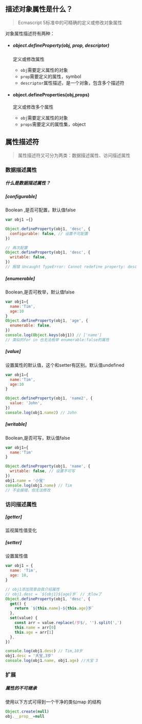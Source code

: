 ## 描述对象属性是什么？

> Ecmascript 5标准中的可精确的定义或修改对象属性

对象属性描述符有两种：

- ##### object.defineProperty(obj, prop, descriptor)

  定义或修改属性

  - `obj`需要定义属性的对象
  - `prop`需要定义的属性，symbol
  - `descriptor`属性描述，是一个对象，包含多个描述符

- #### object.defineProperties(obj,props)

  定义或修改多个属性

  - `obj`需要定义属性的对象
  - `props`需要定义的属性集，object



## 属性描述符

> 属性描述符又可分为两类：数据描述属性、访问描述属性

### 数据描述属性

##### 什么是数据描述属性？



##### [configurable]

Boolean ,是否可配置，默认值false

``` javascript
var obj1 ={}

Object.defineProperty(obj1, 'desc', {
  configurable: false, // 设置不可配置
})

// 再次配置
Object.defineProperty(obj1, 'desc', {
  writable: false,
})
// 报错 Uncaught TypeError: Cannot redefine property: desc
```

##### [enumerable]

Boolean,是否可枚举，默认值false

``` javascript
var obj1={
  name:'Tim',
  age:10
}
Object.defineProperty(obj1, 'age', {
  enumerable: false,
})
console.log(Object.keys(obj1)) // ['name']
// 类似的for in 也无法枚举 enumerable:false的属性
```

##### [value]

设置属性的默认值，这个和setter有区别。默认值undefined

``` javascript
var obj1={
  name:'Tim',
  age:10
}

Object.defineProperty(obj1, 'name2', {
  value: 'John',
})
console.log(obj1.name2) // John
```

##### [writable] 

Boolean,是否可写，默认值false

``` javascript
var obj1={
  name:'Tim'
}

Object.defineProperty(obj1, 'name', {
  writable: false, // 设置不可写
})
obj1.name = '小宝'
console.log(obj1.name) // Tim 
// 不会报错，但无法修改
```





### 访问描述属性

##### [getter]

监视属性值变化

##### [setter]

设置属性值

``` javascript
var obj1 = {
  name: 'Tim',
  age: 10,
}

// obj1添加简意自我介绍属性
// obj1.desc = `${obj1}${age}岁` // 太low了
Object.defineProperty(obj1, 'desc', {
  get() {
    return `${this.name}-${this.age}岁`
  },
  set(value) {
    const arr = value.replace(/岁$/, '').split(',')
    this.name = arr[0]
    this.age = arr[1]
  },
})

console.log(obj1.desc) // Tim,10岁
obj1.desc = '大宝,3岁'
console.log(obj1.name, obj1.age) //大宝 3
```



### 扩展

##### 属性的不可继承

使用以下方式可得到一个干净的类似map 的结构

``` javascript 
Object.create(null)
obj.__prop__=null
```

